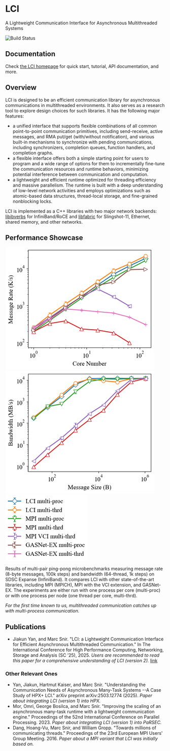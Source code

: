 # LCI

A Lightweight Communication Interface for Asynchronous Multithreaded Systems

![Build Status](https://github.com/uiuc-hpc/lci/actions/workflows/ci.yml/badge.svg)

## Documentation
Check [the LCI homepage](https://uiuc-hpc.github.io/lci/) for quick start, tutorial, API documentation, and more.

## Overview
LCI is designed to be an efficient communication library
for asynchronous communications in multithreaded environments. It also serves as a research tool to 
explore design choices for such libraries. It has the following major features:
- a unified interface that supports flexible combinations of all common point-to-point 
  communication primitives, including send-receive, active messages, and 
  RMA put/get (with/without notification), and various built-in mechanisms to synchronize 
  with pending communications, including synchronizers, completion queues, function handlers, 
  and completion graphs.
- a flexible interface offers both a simple starting point for users to program and a wide range of options 
  for them to incrementally fine-tune the communication resources and runtime behaviors, 
  minimizing potential interference between communication and computation.
- a lightweight and efficient runtime optimized for threading efficiency and massive parallelism. 
  The runtime is built with a deep understanding of low-level network activities and employs optimizations 
  such as atomic-based data structures, thread-local storage, and fine-grained nonblocking locks.

LCI is implemented as a C++ libraries with two major network backends: 
[libibverbs](https://github.com/linux-rdma/rdma-core/blob/master/Documentation/libibverbs.md) for InfiniBand/RoCE and 
[libfabric](https://ofiwg.github.io/libfabric/) for Slingshot-11, Ethernet, shared memory, and other networks.

## Performance Showcase

![Message Rate Result](docs/img/lt-expanse.png)
![Bandwidth Result](docs/img/bw-expanse.png)
![legend](docs/img/legend-expanse.png)

Results of multi-pair ping-pong microbenchmarks measuring message rate (8-byte messages, 100k steps) and 
bandwidth (64-thread, 1k steps) on SDSC Expanse (InfiniBand). It compares LCI with other state-of-the-art 
libraries, including MPI (MPICH), MPI with the VCI extension, and GASNet-EX. The experiments are either 
run with one process per core (multi-proc) or with one process per node (one thread per core, multi-thrd).

*For the first time known to us, multithreaded communication catches up with multi-process communication.*

## Publications
- Jiakun Yan, and Marc Snir. "LCI: a Lightweight Communication Interface for Efficient Asynchronous Multithreaded Communication." In The International Conference for High Performance Computing, Networking, Storage and Analysis (SC ’25), 2025.
*Users are recommended to read this paper for a comprehensive understanding of LCI (version 2).* [link](https://arxiv.org/abs/2505.01864)

### Other Relevant Ones
- Yan, Jiakun, Hartmut Kaiser, and Marc Snir. "Understanding the Communication Needs of Asynchronous Many-Task Systems
--A Case Study of HPX+ LCI." arXiv preprint arXiv:2503.12774 (2025). 
*Paper about integrating LCI (version 1) into HPX.*
- Mor, Omri, George Bosilca, and Marc Snir. "Improving the scaling of an asynchronous many-task runtime with 
a lightweight communication engine." Proceedings of the 52nd International Conference on Parallel Processing. 2023. 
*Paper about integrating LCI (version 1) into PaRSEC.*
- Dang, Hoang-Vu, Marc Snir, and William Gropp. "Towards millions of communicating threads." Proceedings of the 23rd European MPI Users' Group Meeting. 2016.
*Paper about a MPI variant that LCI was initially based on.*